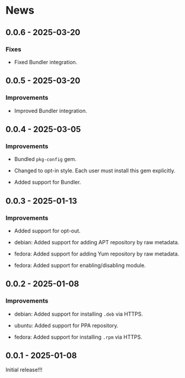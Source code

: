 # News

## 0.0.6 - 2025-03-20

### Fixes

  * Fixed Bundler integration.

## 0.0.5 - 2025-03-20

### Improvements

  * Improved Bundler integration.

## 0.0.4 - 2025-03-05

### Improvements

  * Bundled `pkg-config` gem.

  * Changed to opt-in style. Each user must install this gem
    explicitly.

  * Added support for Bundler.

## 0.0.3 - 2025-01-13

### Improvements

  * Added support for opt-out.

  * debian: Added support for adding APT repository by raw metadata.

  * fedora: Added support for adding Yum repository by raw metadata.

  * fedora: Added support for enabling/disabling module.

## 0.0.2 - 2025-01-08

### Improvements

  * debian: Added support for installing `.deb` via HTTPS.

  * ubuntu: Added support for PPA repository.

  * fedora: Added support for installing `.rpm` via HTTPS.

## 0.0.1 - 2025-01-08

Initial release!!!
